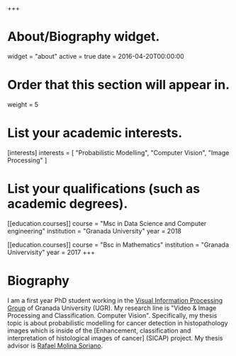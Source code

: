 +++
# About/Biography widget.
widget = "about"
active = true
date = 2016-04-20T00:00:00

# Order that this section will appear in.
weight = 5

# List your academic interests.
[interests]
  interests = [
    "Probabilistic Modelling",
    "Computer Vision",
    "Image Processing"
  ]

# List your qualifications (such as academic degrees).
[[education.courses]]
  course = "Msc in Data Science and Computer engineering"
  institution = "Granada University"
  year = 2018

[[education.courses]]
  course = "Bsc in Mathematics"
  institution = "Granada Univervisity"
  year = 2017
+++

# Biography

I am a first year PhD student working in the [Visual Information Processing Group](https://decsai.ugr.es/vip/index.html) of Granada University (UGR). My research line is "Video & Image Processing and Classification. Computer Vision". Specifically, my thesis topic is about probabilistic modelling for cancer detection in histopathology images which is inside of the [Enhancement, classification and interpretation of histological images of cancer] (SICAP) project. My thesis advisor is [Rafael Molina Soriano](https://decsai.ugr.es/~rms/).


[1]: https://decsai.ugr.es/pi/sicap/
